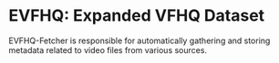 # EVFHQ: Expanded VFHQ Dataset

EVFHQ-Fetcher is responsible for automatically gathering and storing metadata related to video files from various sources.
